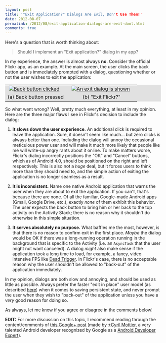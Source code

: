 ```yaml
---
layout: post
title: '"Exit Application?" Dialogs Are Evil, Don't Use Them!'
date: 2012-08-07
permalink: /2012/08/exit-application-dialogs-are-evil-dont.html
comments: true
---
```


Here's a question that is worth thinking about:

> Should I implement an "Exit application?" dialog in my app?

In my experience, the answer is almost always **no**. Consider the official Flickr app,
as an example. At the main screen, the user clicks the back button and is immediately
prompted with a dialog, questioning whether or not the user wishes to exit the application:

<!--more-->

<table align="center" cellpadding="0" class="tr-caption-container" style="background: #E1E1E1; margin-left: auto; margin-right: auto; text-align: center;">
<tbody>
<tr>
<td style="text-align: center;"><a href="http://i.imgur.com/iuSON.png" imageanchor="1" style="margin-left: auto; margin-right: 10px;"><img alt="Back button clicked" border="0" src="http://i.imgur.com/GoI9B.png" title="Flickr's Confirm Exit Dialog (a)" /></a></td>
<td style="text-align: center;"><a href="http://i.imgur.com/iuSON.png" imageanchor="1" style="margin-left: 10px; margin-right: 15px;"><img alt="An exit dialog is shown" border="0" src="http://i.imgur.com/XL6wL.png" title="Flickr's Confirm Exit Dialog (b)"/></a></td>
</tr>
<tr>
<td class="tr-caption" style="text-align: center;">(a) Back button pressed</td>
<td class="tr-caption" style="text-align: center;">(b) "Exit Flickr?"</td>
</tr>
</tbody>
</table>

So what went wrong? Well, pretty much everything, at least in my opinion.
Here are the three major flaws I see in Flickr's decision to include the dialog:

  1. **It slows down the user experience.** An additional click is required to leave the application.
     Sure, it doesn't seem like much... but zero clicks is always better than one. Including the
     dialog will annoy the occasional meticulous power user and will make it much more likely
     that people like me will write-up angry rants about it online. To make matters worse, Flickr's
     dialog incorrectly positions the "OK" and  "Cancel" buttons, which as of Android 4.0, should be
     positioned on the right and left respectively. This is also not a _huge_ deal, but it forces
     users to think more than they should need to, and the simple action of exiting the application is
     no longer seamless as a result.

  2. **It is inconsistent.** Name one native Android application that warns the user when they are
     about to exit the application. If you can't, that's because there are none. Of all the familiar,
     Google-made Android apps (Gmail, Google Drive, etc.), exactly _none_ of them exhibit this
     behavior. The user expects the back button to bring him or her back to the top activity on the
     Activity Stack; there is no reason why it shouldn't do otherwise in this simple situation.

  3. **It serves absolutely no purpose.** What baffles me the most, however, is that there is no
     reason to confirm exit in the first place. _Maybe_ the dialog would be OK if there was a
     long-running operation running in the background that is specific to the Activity (i.e. an
     `AsyncTask` that the user might not want canceled). A dialog _might_ also
     make sense if the application took a long time to load, for example, a fancy, video intensive FPS like
     <a href="https://play.google.com/store/apps/details?id=com.madfingergames.deadtrigger">Dead Trigger</a>.
     In Flickr's case, there is no acceptable reason why the user shouldn't be allowed to "back-out" of
     the application immediately.

In my opinion, dialogs are both slow and annoying, and should be used as little as possible.
Always prefer the faster "edit in place" user model (as described
<a href="http://developer.android.com/reference/android/app/Activity.html#SavingPersistentState">here</a>)
when it comes to saving persistent state, and never prompt the user when they wish to "back-out" of the
application unless you have a _very_ good reason for doing so.

As always, let me know if you agree or disagree in the comments below!

**EDIT:** For more discussion on this topic, I recommend reading through the content/comments
of <a href="https://plus.google.com/118417777153109946393/posts/EiXqUDrr6jT">this Google+ post</a> (made by
<a class="g-profile" href="http://plus.google.com/118417777153109946393" target="_blank">+Cyril Mottier</a>,
a very talented Android developer recognized by Google as a
<a href="https://developers.google.com/experts/">Android Developer Expert</a>).